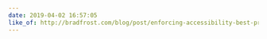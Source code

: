 ```yaml
---
date: 2019-04-02 16:57:05
like_of: http://bradfrost.com/blog/post/enforcing-accessibility-best-practices-with-automatically-generated-ids/
---
```

